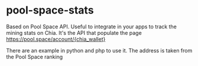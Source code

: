 # pool-space-stats
Based on Pool Space API. Useful to integrate in your apps to track the mining stats on Chia.
It's the API that populate the page https://pool.space/account/{chia_wallet}

There are an example in python and php to use it. The address is taken from the Pool Space ranking
